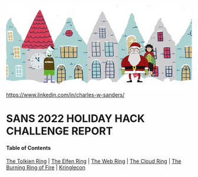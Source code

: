 ![SANS Holiday Hack Main Page](https://github.com/visionthex/SANS2022-Holiday-Hack-Challange/blob/main/Images/Main.jpg)
https://www.linkedin.com/in/charles-w-sanders/

# SANS 2022 HOLIDAY HACK CHALLENGE REPORT

#### Table of Contents

[The Tolkien Ring](https://github.com/visionthex/SANS2022-Holiday-Hack-Challange/blob/main/Chapters/TheTolkienRing.md) | [The Elfen Ring](https://github.com/visionthex/SANS2022-Holiday-Hack-Challange/blob/main/Chapters/TheElfenRing.md) | [The Web Ring](https://github.com/visionthex/SANS2022-Holiday-Hack-Challange/blob/main/Chapters/TheWebRing.md) | [The Cloud Ring](#suricata) | [The Burning Ring of Fire](#suricata) | [Kringlecon](#suricata)
